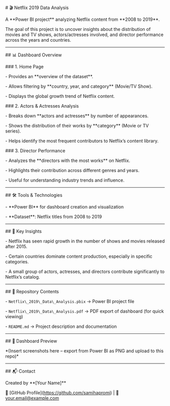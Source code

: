 \# 🎬 Netflix 2019 Data Analysis



A \*\*Power BI project\*\* analyzing Netflix content from \*\*2008 to 2019\*\*.  

The goal of this project is to uncover insights about the distribution of movies and TV shows, actors/actresses involved, and director performance across the years and countries.



---



\## 📊 Dashboard Overview



\### 1. Home Page

\- Provides an \*\*overview of the dataset\*\*.  

\- Allows filtering by \*\*country, year, and category\*\* (Movie/TV Show).  

\- Displays the global growth trend of Netflix content.



\### 2. Actors \& Actresses Analysis

\- Breaks down \*\*actors and actresses\*\* by number of appearances.  

\- Shows the distribution of their works by \*\*category\*\* (Movie or TV series).  

\- Helps identify the most frequent contributors to Netflix’s content library.



\### 3. Director Performance

\- Analyzes the \*\*directors with the most works\*\* on Netflix.  

\- Highlights their contribution across different genres and years.  

\- Useful for understanding industry trends and influence.



---



\## 🛠️ Tools \& Technologies

\- \*\*Power BI\*\* for dashboard creation and visualization  

\- \*\*Dataset\*\*: Netflix titles from 2008 to 2019  



---



\## 🚀 Key Insights

\- Netflix has seen rapid growth in the number of shows and movies released after 2015.  

\- Certain countries dominate content production, especially in specific categories.  

\- A small group of actors, actresses, and directors contribute significantly to Netflix’s catalog.  



---



\## 📂 Repository Contents

\- `Netflix\_2019\_Data\_Analysis.pbix` → Power BI project file  

\- `Netflix\_2019\_Data\_Analysis.pdf` → PDF export of dashboard (for quick viewing)  

\- `README.md` → Project description and documentation  



---



\## 📸 Dashboard Preview

\*(Insert screenshots here – export from Power BI as PNG and upload to this repo)\*



---



\## 📬 Contact

Created by \*\*\[Your Name]\*\*  

🔗 \[GitHub Profile](https://github.com/samihapromi) | 📧 your.email@example.com



